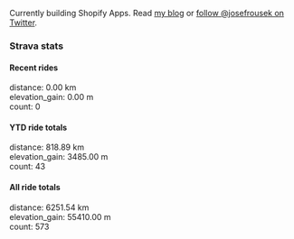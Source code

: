 Currently building Shopify Apps. Read [my blog](https://blog.rousek.name/) or [follow @josefrousek on Twitter](https://twitter.com/josefrousek).

### Strava stats

<!-- strava_stats starts -->
#### Recent rides

distance: 0.00 km  
elevation_gain: 0.00 m  
count: 0


#### YTD ride totals

distance: 818.89 km  
elevation_gain: 3485.00 m  
count: 43


#### All ride totals

distance: 6251.54 km  
elevation_gain: 55410.00 m  
count: 573


<!-- strava_stats ends -->